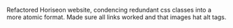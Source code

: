 Refactored Horiseon website, condencing redundant css classes into a more atomic format.
Made sure all links worked and that images hat alt tags.
